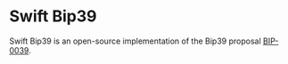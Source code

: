 # Swift Bip39

Swift Bip39 is an open-source implementation of the Bip39 proposal [BIP-0039](https://github.com/bitcoin/bips/blob/master/bip-0039.mediawiki).
